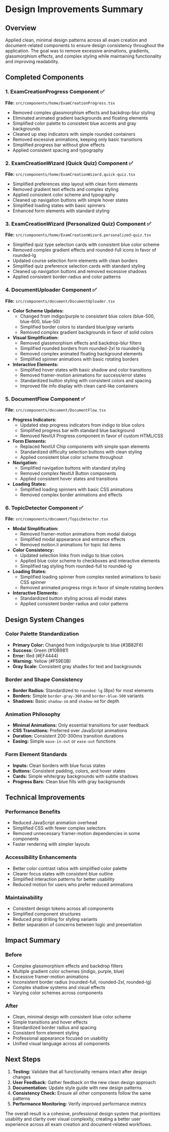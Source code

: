 # Design Improvements Summary

## Overview
Applied clean, minimal design patterns across all exam creation and document-related components to ensure design consistency throughout the application. The goal was to remove excessive animations, gradients, glassmorphism effects, and complex styling while maintaining functionality and improving readability.

## Completed Components

### 1. ExamCreationProgress Component ✅
**File:** `src/components/home/ExamCreationProgress.tsx`
- Removed complex glassmorphism effects and backdrop-blur styling
- Eliminated animated gradient backgrounds and floating elements
- Simplified color palette to consistent blue accents and gray backgrounds
- Cleaned up step indicators with simple rounded containers
- Removed excessive animations, keeping only basic transitions
- Simplified progress bar without glow effects
- Applied consistent spacing and typography

### 2. ExamCreationWizard (Quick Quiz) Component ✅
**File:** `src/components/home/ExamCreationWizard.quick-quiz.tsx`
- Simplified preferences step layout with clean form elements
- Removed gradient text effects and complex styling
- Applied consistent color scheme and typography
- Cleaned up navigation buttons with simple hover states
- Simplified loading states with basic spinners
- Enhanced form elements with standard styling

### 3. ExamCreationWizard (Personalized Quiz) Component ✅
**File:** `src/components/home/ExamCreationWizard.personalized-quiz.tsx`
- Simplified quiz type selection cards with consistent blue color scheme
- Removed complex gradient effects and rounded-full icons in favor of rounded-lg
- Updated course selection form elements with clean borders
- Simplified quiz preference selection cards with standard styling
- Cleaned up navigation buttons and removed excessive shadows
- Applied consistent border-radius and color patterns

### 4. DocumentUploader Component ✅
**File:** `src/components/document/DocumentUploader.tsx`
- **Color Scheme Updates:**
  - Changed from indigo/purple to consistent blue colors (blue-500, blue-600, blue-50)
  - Simplified border colors to standard blue/gray variants
  - Removed complex gradient backgrounds in favor of solid colors
- **Visual Simplification:**
  - Removed glassmorphism effects and backdrop-blur filters
  - Simplified rounded borders from rounded-2xl to rounded-lg
  - Removed complex animated floating background elements
  - Simplified spinner animations with basic rotating borders
- **Interactive Elements:**
  - Simplified hover states with basic shadow and color transitions
  - Removed framer-motion animations for success/error states
  - Standardized button styling with consistent colors and spacing
  - Improved file info display with clean card-like containers

### 5. DocumentFlow Component ✅
**File:** `src/components/document/DocumentFlow.tsx`
- **Progress Indicators:**
  - Updated step progress indicators from indigo to blue colors
  - Simplified progress bar with standard blue background
  - Removed NextUI Progress component in favor of custom HTML/CSS
- **Form Elements:**
  - Replaced NextUI Chip components with simple span elements
  - Standardized difficulty selection buttons with clean styling
  - Applied consistent blue color scheme throughout
- **Navigation:**
  - Simplified navigation buttons with standard styling
  - Removed complex NextUI Button components
  - Applied consistent hover states and transitions
- **Loading States:**
  - Simplified loading spinners with basic CSS animations
  - Removed complex border animations and effects

### 6. TopicDetector Component ✅
**File:** `src/components/document/TopicDetector.tsx`
- **Modal Simplification:**
  - Removed framer-motion animations from modal dialogs
  - Simplified modal appearance and entrance effects
  - Removed motion.li animations for topic list items
- **Color Consistency:**
  - Updated selection links from indigo to blue colors
  - Applied blue color scheme to checkboxes and interactive elements
  - Simplified tag styling from rounded-full to rounded-lg
- **Loading States:**
  - Simplified loading spinner from complex nested animations to basic CSS spinner
  - Removed animated progress rings in favor of simple rotating borders
- **Interactive Elements:**
  - Standardized button styling across all modal states
  - Applied consistent border-radius and color patterns

## Design System Changes

### Color Palette Standardization
- **Primary Color:** Changed from indigo/purple to blue (#3B82F6)
- **Success:** Green (#10B981)
- **Error:** Red (#EF4444)
- **Warning:** Yellow (#F59E0B)
- **Gray Scale:** Consistent gray shades for text and backgrounds

### Border and Shape Consistency
- **Border Radius:** Standardized to `rounded-lg` (8px) for most elements
- **Borders:** Simple `border-gray-300` and `border-blue-500` variants
- **Shadows:** Basic `shadow-sm` and `shadow-md` for depth

### Animation Philosophy
- **Minimal Animations:** Only essential transitions for user feedback
- **CSS Transitions:** Preferred over JavaScript animations
- **Duration:** Consistent 200-300ms transition durations
- **Easing:** Simple `ease-in-out` or `ease-out` functions

### Form Element Standards
- **Inputs:** Clean borders with blue focus states
- **Buttons:** Consistent padding, colors, and hover states
- **Cards:** Simple white/gray backgrounds with subtle shadows
- **Progress Bars:** Clean blue fills with gray backgrounds

## Technical Improvements

### Performance Benefits
- Reduced JavaScript animation overhead
- Simplified CSS with fewer complex selectors
- Removed unnecessary framer-motion dependencies in some components
- Faster rendering with simpler layouts

### Accessibility Enhancements
- Better color contrast ratios with simplified color palette
- Clearer focus states with consistent blue outline
- Simplified interaction patterns for better usability
- Reduced motion for users who prefer reduced animations

### Maintainability
- Consistent design tokens across all components
- Simplified component structures
- Reduced prop drilling for styling variants
- Better separation of concerns between logic and presentation

## Impact Summary

### Before
- Complex glassmorphism effects and backdrop filters
- Multiple gradient color schemes (indigo, purple, blue)
- Excessive framer-motion animations
- Inconsistent border radius (rounded-full, rounded-2xl, rounded-lg)
- Complex shadow systems and visual effects
- Varying color schemes across components

### After
- Clean, minimal design with consistent blue color scheme
- Simple transitions and hover effects
- Standardized border radius and spacing
- Consistent form element styling
- Professional appearance focused on usability
- Unified visual language across all components

## Next Steps

1. **Testing:** Validate that all functionality remains intact after design changes
2. **User Feedback:** Gather feedback on the new clean design approach
3. **Documentation:** Update style guide with new design patterns
4. **Consistency Check:** Ensure all other components follow the same patterns
5. **Performance Monitoring:** Verify improved performance metrics

The overall result is a cohesive, professional design system that prioritizes usability and clarity over visual complexity, creating a better user experience across all exam creation and document-related workflows.
